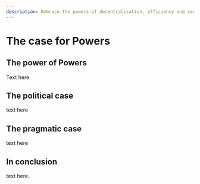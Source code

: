 ```yaml
---
description: Embrace the powers of decentralisation, efficiency and security.
---
```


# The case for Powers

## The power of Powers

Text here&#x20;

## The political case

text here&#x20;

## The pragmatic case

text here&#x20;

## In conclusion

text here.&#x20;



